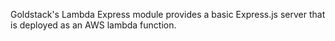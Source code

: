 Goldstack's Lambda Express module provides a basic Express.js server that is deployed as an AWS lambda function.
